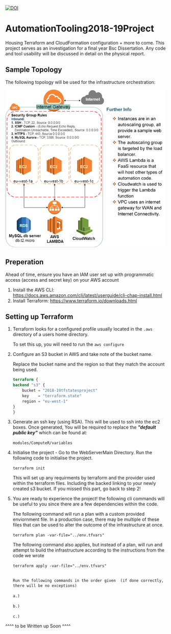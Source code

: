 [![DOI](https://zenodo.org/badge/154329157.svg)](https://zenodo.org/badge/latestdoi/154329157)

# AutomationTooling2018-19Project
Housing Terraform and CloudFormation configuration + more to come. This project serves as an investigation for a final year Bsc Dissertation. Any code and tool usability will be discussed in detail on the physical report. 

## Sample Topology
The following topology will be used for the infrastructure orchestration:

![Alt text](DocResources/sampleT.png?raw=true "Sample Topology")

## Preperation

Ahead of time, ensure you have an IAM user set up with programmatic access (access and secret key) on your AWS account

1. Install the AWS CLI: https://docs.aws.amazon.com/cli/latest/userguide/cli-chap-install.html
2. Install Terraform: https://www.terraform.io/downloads.html

## Setting up Terraform

1. Terraform looks for a configured profile usually located in the `.aws`        directory of a users home directory. 
    
    To set this up, you will need to run the 
`aws configure` 

2. Configure an S3 bucket in AWS and take note of the bucket name. 


    Replace the bucket name and the region so that they match the account being used. 
    ```terraform
    terraform {
    backend "s3" {
        bucket = "2018-19tfstatesproject"
        key    = "terraform.state"
        region = "eu-west-1"
    }
    }
    ```

3. Generate an ssh key (using RSA). This will be used to ssh into the ec2 boxes. Once generated, You will be required to replace the **_"default public key"_** which can be found at: 



    `modules/ComputeR/variables`

4. Initialise the project - Go to the WebServerMain Directory. Run the following code to initialise the project. 

    `terraform init`

    This will set up any requirments by terraform and the provider used within the terraform files. Including the backed linking to your newly created s3 bucket. If you missed this part, go back to step 2!

5. You are ready to experience the project! the following cli commands will be useful to you since there are a few dependencies within the code.

    The following command will run a plan with a custom provided enviornment file. In a production case, there may be multiple of these files that can be used to alter the outcome of the infrastructure at once. 

    `terraform plan -var-file="../env.tfvars"`

    The following command also applies, but instead of a plan, will run and attempt to build the infrastructure according to the instructions from the code we wrote 

    `terraform apply -var-file="../env.tfvars"`
    ```

    Run the following commands in the order given  (if done correctly, there will be no exceptions)

    a.)

    b.) 

    c.)

^^^^ to be Written up Soon ^^^^
